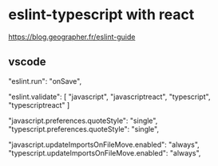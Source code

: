 # eslint-typescript with react

https://blog.geographer.fr/eslint-guide

## vscode

"eslint.run": "onSave",

"eslint.validate": [
  "javascript",
  "javascriptreact",
  "typescript",
  "typescriptreact"
]

"javascript.preferences.quoteStyle": "single",
"typescript.preferences.quoteStyle": "single",

"javascript.updateImportsOnFileMove.enabled": "always",
"typescript.updateImportsOnFileMove.enabled": "always",